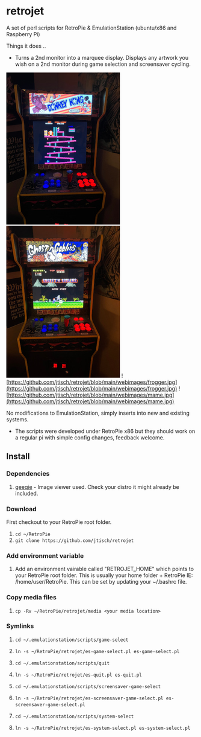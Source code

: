 # retrojet

A set of perl scripts for RetroPie & EmulationStation (ubuntu/x86 and Raspberry Pi)

Things it does ..

- Turns a 2nd monitor into a marquee display. Displays any artwork you wish on a 2nd monitor during game selection and screensaver cycling.

![(https://github.com/jtisch/retrojet/webimages/dkong.jpg)](https://github.com/jtisch/retrojet/blob/main/webimages/dkong.jpg)
![[gng](https://github.com/jtisch/retrojet/webimages/gng.jpg)](https://github.com/jtisch/retrojet/blob/main/webimages/gng.jpg)
![https://github.com/jtisch/retrojet/blob/main/webimages/frogger.jpg](https://github.com/jtisch/retrojet/blob/main/webimages/frogger.jpg)
![https://github.com/jtisch/retrojet/blob/main/webimages/mame.jpg](https://github.com/jtisch/retrojet/blob/main/webimages/mame.jpg)

No modifications to EmulationStation, simply inserts into new and existing systems.

* The scripts were developed under RetroPie x86 but they should work on a regular pi with simple config changes, feedback welcome.

## Install

### Dependencies

1. [geeqie](https://github.com/BestImageViewer/geeqie) - Image viewer used. Check your distro it might already be included.

### Download

First checkout to your RetroPie root folder.

1. `cd ~/RetroPie`
2. `git clone https://github.com/jtisch/retrojet`

### Add environment variable

1. Add an environment vairable called "RETROJET_HOME" which points to your RetroPie root folder. This is usually your home folder + RetroPie IE: /home/user/RetroPie. This can be set by updating your ~/.bashrc file.

### Copy media files

1. `cp -Rv ~/RetroPie/retrojet/media <your media location>`

### Symlinks

1. `cd ~/.emulationstation/scripts/game-select`
2. `ln -s ~/RetroPie/retrojet/es-game-select.pl es-game-select.pl`

1. `cd ~/.emulationstation/scripts/quit`
2. `ln -s ~/RetroPie/retrojet/es-quit.pl es-quit.pl`

1. `cd ~/.emulationstation/scripts/screensaver-game-select`
2. `ln -s ~/RetroPie/retrojet/es-screensaver-game-select.pl es-screensaver-game-select.pl`

1. `cd ~/.emulationstation/scripts/system-select`
2. `ln -s ~/RetroPie/retrojet/es-system-select.pl es-system-select.pl`
